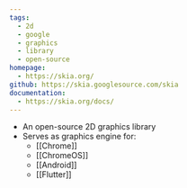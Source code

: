 ```yaml
---
tags:
  - 2d
  - google
  - graphics
  - library
  - open-source
homepage:
  - https://skia.org/
github: https://skia.googlesource.com/skia
documentation:
  - https://skia.org/docs/
---
```

- An open-source 2D graphics library
- Serves as graphics engine for:
	- [[Chrome]]
	- [[ChromeOS]]
	- [[Android]]
	- [[Flutter]]
